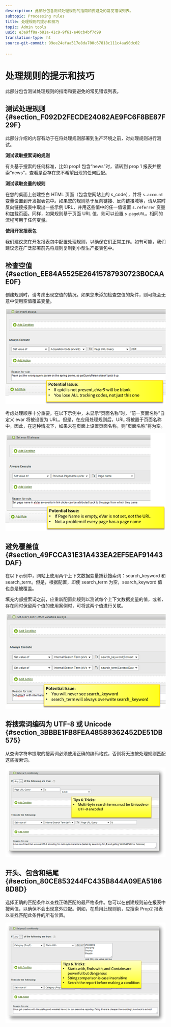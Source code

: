 ```yaml
---
description: 此部分包含测试处理规则的指南和要避免的常见错误列表。
subtopic: Processing rules
title: 处理规则的提示和技巧
topic: Admin tools
uuid: e3a9ff8a-b81a-41c9-9f61-e40cb4bf7d99
translation-type: ht
source-git-commit: 99ee24efaa517e8da700c67818c111c4aa90dc02

---
```



# 处理规则的提示和技巧

此部分包含测试处理规则的指南和要避免的常见错误列表。

## 测试处理规则 {#section_F092D2FECDE24082AE9FC6F8BE87F29F}

此部分介绍的内容有助于在将处理规则部署到生产环境之前，对处理规则进行测试。

**测试读取搜索词的规则**

有关基于搜索的任何标准，比如 prop1 包含“news”时，请转到 prop 1 报表并搜索“news”，查看是否存在您不希望出现的任何匹配。

**测试读取变量的规则**

在您的桌面上创建空白 HTML 页面（包含您网站上的 s_code），并将 `s.account` 变量设置到开发报表包中。如果您的规则基于反向链接、反向链接域等，请从实时反向链接报表中取出一些示例 URL，并用这些值中的任一值设置 `s.referrer` 变量和加载页面。同样，如果规则基于页面 URL 值，则可以设置 `s.pageURL`。相同的流程可用于任何变量。

**使用开发报表包**

我们建议您在开发报表包中配置处理规则，以确保它们正常工作。如有可能，我们建议您在广泛部署前先将规则复制到小型生产报表包中。

## 检查空值 {#section_EE84A5525E26415787930723B0CAAE0F}

创建规则时，请考虑出现空值的情况。如果您未添加检查空值的条件，则可能会无意中使用空值覆盖变量。

![](assets/tips-set-value-acquisition-code.png)

考虑处理顺序十分重要。在以下示例中，未显示“页面名称”时，“前一页面名称”自定义 evar 将被设置为 URL。但是，在应用处理规则后，URL 将被置于页面名称中，因此，在这种情况下，如果未在页面上设置页面名称，则“页面名称”将为空。

![](assets/tips-copy-page-name-to-evar.png)

## 避免覆盖值 {#section_49FCCA31E31A433EA2EF5EAF91443DAF}

在以下示例中，网站上使用两个上下文数据变量捕获搜索词：search_keyword 和 search_term。但是，根据配置，即使 search_term 为空，search_keyword 值也总是被覆盖。

填充内部搜索词之前，应重新配置此规则以测试每个上下文数据变量的值，或者，存在同时保留两个值的使用案例时，可将这两个值进行关联。

![](assets/tips-search-keyword.png)

## 将搜索词编码为 UTF-8 或 Unicode {#section_3BBBE1FB8FEA48589362452DE51DB575}

从查询字符串提取的搜索词必须使用正确的编码格式，否则将无法按处理规则匹配这些搜索词。

![](assets/tips-multibyte.png)

## 开头、包含和结尾 {#section_80CE853244FC435B844A09EA51868D8D}

选择正确的匹配条件以查找正确匹配的最严格条件。您可以在创建规则前在报表中搜索值，以确保不会出现意外匹配。例如，在启用此规则前，应搜索 Prop2 报表以查找匹配此条件的所有位置。

![](assets/tips-startswith.png)
